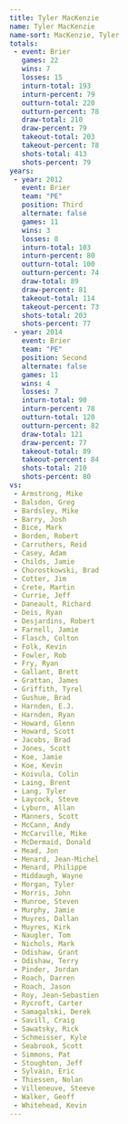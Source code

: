 ```yaml
---
title: Tyler MacKenzie
name: Tyler MacKenzie
name-sort: MacKenzie, Tyler
totals:
 - event: Brier
   games: 22
   wins: 7
   losses: 15
   inturn-total: 193
   inturn-percent: 79
   outturn-total: 220
   outturn-percent: 78
   draw-total: 210
   draw-percent: 79
   takeout-total: 203
   takeout-percent: 78
   shots-total: 413
   shots-percent: 79
years:
 - year: 2012
   event: Brier
   team: "PE"
   position: Third
   alternate: false
   games: 11
   wins: 3
   losses: 8
   inturn-total: 103
   inturn-percent: 80
   outturn-total: 100
   outturn-percent: 74
   draw-total: 89
   draw-percent: 81
   takeout-total: 114
   takeout-percent: 73
   shots-total: 203
   shots-percent: 77
 - year: 2014
   event: Brier
   team: "PE"
   position: Second
   alternate: false
   games: 11
   wins: 4
   losses: 7
   inturn-total: 90
   inturn-percent: 78
   outturn-total: 120
   outturn-percent: 82
   draw-total: 121
   draw-percent: 77
   takeout-total: 89
   takeout-percent: 84
   shots-total: 210
   shots-percent: 80
vs:
 - Armstrong, Mike
 - Balsdon, Greg
 - Bardsley, Mike
 - Barry, Josh
 - Bice, Mark
 - Borden, Robert
 - Carruthers, Reid
 - Casey, Adam
 - Childs, Jamie
 - Chorostkowski, Brad
 - Cotter, Jim
 - Crete, Martin
 - Currie, Jeff
 - Daneault, Richard
 - Deis, Ryan
 - Desjardins, Robert
 - Farnell, Jamie
 - Flasch, Colton
 - Folk, Kevin
 - Fowler, Rob
 - Fry, Ryan
 - Gallant, Brett
 - Grattan, James
 - Griffith, Tyrel
 - Gushue, Brad
 - Harnden, E.J.
 - Harnden, Ryan
 - Howard, Glenn
 - Howard, Scott
 - Jacobs, Brad
 - Jones, Scott
 - Koe, Jamie
 - Koe, Kevin
 - Koivula, Colin
 - Laing, Brent
 - Lang, Tyler
 - Laycock, Steve
 - Lyburn, Allan
 - Manners, Scott
 - McCann, Andy
 - McCarville, Mike
 - McDermaid, Donald
 - Mead, Jon
 - Menard, Jean-Michel
 - Menard, Philippe
 - Middaugh, Wayne
 - Morgan, Tyler
 - Morris, John
 - Munroe, Steven
 - Murphy, Jamie
 - Muyres, Dallan
 - Muyres, Kirk
 - Naugler, Tom
 - Nichols, Mark
 - Odishaw, Grant
 - Odishaw, Terry
 - Pinder, Jordan
 - Roach, Darren
 - Roach, Jason
 - Roy, Jean-Sebastien
 - Rycroft, Carter
 - Samagalski, Derek
 - Savill, Craig
 - Sawatsky, Rick
 - Schmeisser, Kyle
 - Seabrook, Scott
 - Simmons, Pat
 - Stoughton, Jeff
 - Sylvain, Eric
 - Thiessen, Nolan
 - Villeneuve, Steeve
 - Walker, Geoff
 - Whitehead, Kevin
---
```

